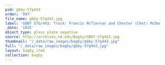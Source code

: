 ```yaml
---
pid: gbby-57g443
order: '997'
file_name: gbby-57g443.jpg
label: 'GBBY 57G/443: Track: Francis McTiernan and Chester (Chet) McDonald - 1925'
_date: '1925'
object_type: glass plate negative
source: http://archives.nd.edu/Bagby/GBBY-57g443.jpg
thumbnail: "/_data/raw_images/bagby/gbby-57g443.jpg"
full: "/_data/raw_images/bagby/gbby-57g443.jpg"
layout: bagby_item
collection: bagby
---
```

